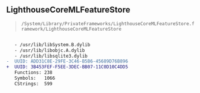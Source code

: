 ## LighthouseCoreMLFeatureStore

> `/System/Library/PrivateFrameworks/LighthouseCoreMLFeatureStore.framework/LighthouseCoreMLFeatureStore`

```diff

   - /usr/lib/libSystem.B.dylib
   - /usr/lib/libobjc.A.dylib
   - /usr/lib/libsqlite3.dylib
-  UUID: ADD31C8E-29FE-3C46-B5B6-45689D76B896
+  UUID: 3B453FEF-F5EE-3DEC-BB07-11C0D10C4DD5
   Functions: 238
   Symbols:   1066
   CStrings:  599

```

